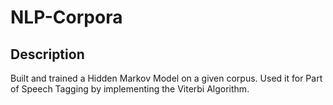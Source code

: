# NLP-Corpora

## Description

Built and trained a Hidden Markov Model on a given corpus. Used it for Part of Speech Tagging by implementing the Viterbi Algorithm.
